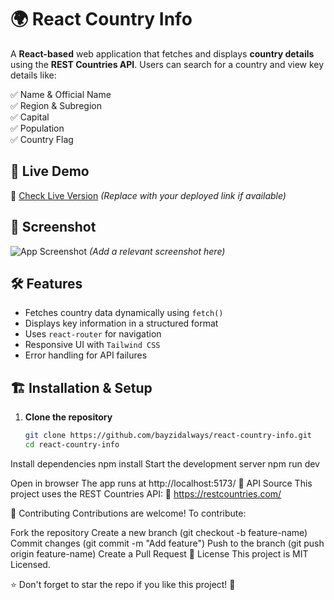 # 🌍 React Country Info

A **React-based** web application that fetches and displays **country details** using the **REST Countries API**. Users can search for a country and view key details like:

✅ Name & Official Name  
✅ Region & Subregion  
✅ Capital  
✅ Population  
✅ Country Flag

## 🚀 Live Demo

🔗 [Check Live Version](#) _(Replace with your deployed link if available)_

## 📸 Screenshot

![App Screenshot](#) _(Add a relevant screenshot here)_

## 🛠️ Features

- Fetches country data dynamically using `fetch()`
- Displays key information in a structured format
- Uses `react-router` for navigation
- Responsive UI with `Tailwind CSS`
- Error handling for API failures

## 🏗️ Installation & Setup

1. **Clone the repository**
   ```bash
   git clone https://github.com/bayzidalways/react-country-info.git
   cd react-country-info
   ```

Install dependencies
npm install
Start the development server
npm run dev

Open in browser
The app runs at http://localhost:5173/
🔌 API Source
This project uses the REST Countries API:
🔗 https://restcountries.com/

🤝 Contributing
Contributions are welcome! To contribute:

Fork the repository
Create a new branch (git checkout -b feature-name)
Commit changes (git commit -m "Add feature")
Push to the branch (git push origin feature-name)
Create a Pull Request
📄 License
This project is MIT Licensed.

⭐ Don't forget to star the repo if you like this project! 🌟

